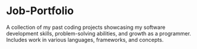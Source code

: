 # Job-Portfolio
A collection of my past coding projects showcasing my software development skills, problem-solving abilities, and growth as a programmer. Includes work in various languages, frameworks, and concepts.

